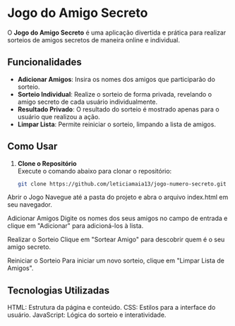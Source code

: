 # **Jogo do Amigo Secreto**

O **Jogo do Amigo Secreto** é uma aplicação divertida e prática para realizar sorteios de amigos secretos de maneira online e individual. 

## **Funcionalidades**

- **Adicionar Amigos**: Insira os nomes dos amigos que participarão do sorteio.
- **Sorteio Individual**: Realize o sorteio de forma privada, revelando o amigo secreto de cada usuário individualmente.
- **Resultado Privado**: O resultado do sorteio é mostrado apenas para o usuário que realizou a ação.
- **Limpar Lista**: Permite reiniciar o sorteio, limpando a lista de amigos.

## **Como Usar**

1. **Clone o Repositório**  
   Execute o comando abaixo para clonar o repositório:
   ```bash
   git clone https://github.com/leticiamaia13/jogo-numero-secreto.git
Abrir o Jogo
Navegue até a pasta do projeto e abra o arquivo index.html em seu navegador.

Adicionar Amigos
Digite os nomes dos seus amigos no campo de entrada e clique em "Adicionar" para adicioná-los à lista.

Realizar o Sorteio
Clique em "Sortear Amigo" para descobrir quem é o seu amigo secreto.

Reiniciar o Sorteio
Para iniciar um novo sorteio, clique em "Limpar Lista de Amigos".

## **Tecnologias Utilizadas**
HTML: Estrutura da página e conteúdo.
CSS: Estilos para a interface do usuário.
JavaScript: Lógica do sorteio e interatividade.
